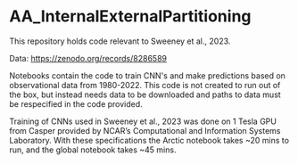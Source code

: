 # AA_InternalExternalPartitioning
This repository holds code relevant to Sweeney et al., 2023.

Data: https://zenodo.org/records/8286589

Notebooks contain the code to train CNN's and make predictions based on observational data from 1980-2022. This code is not created to run out of the box, but instead needs data to be downloaded and paths to data must be respecified in the code provided.

Training of CNNs used in Sweeney et al., 2023 was done on 1 Tesla GPU from Casper provided by NCAR’s Computational and Information Systems Laboratory. With these specifications the Arctic notebook takes ~20 mins to run, and the global notebook takes ~45 mins.
